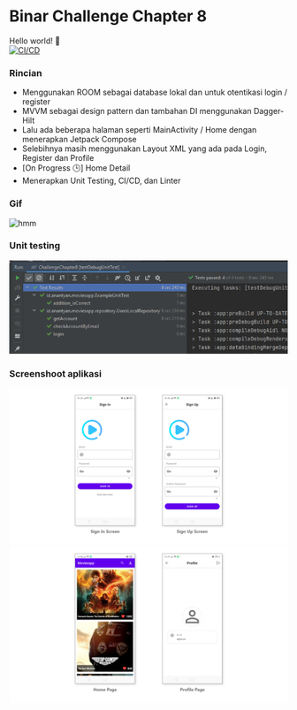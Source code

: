 # Binar Challenge Chapter 8
Hello world! 🚀 </br>
[![CI/CD](https://github.com/anantyan/Binar-Android-Chapter-8/actions/workflows/ci.yml/badge.svg?branch=main)](https://github.com/anantyan/Binar-Android-Chapter-8/actions/workflows/ci.yml)
### Rincian
- Menggunakan ROOM sebagai database lokal dan untuk otentikasi login / register
- MVVM sebagai design pattern dan tambahan DI menggunakan Dagger-Hilt
- Lalu ada beberapa halaman seperti MainActivity / Home dengan menerapkan Jetpack Compose
- Selebihnya masih menggunakan Layout XML yang ada pada Login, Register dan Profile
- [On Progress 🕒] Home Detail 
- Menerapkan Unit Testing, CI/CD, dan Linter
### Gif
![hmm](https://raw.githubusercontent.com/anantyan/Binar-Android-Chapter-8/main/screenshoot/Record_2022-04-09-03-50-13.gif)
### Unit testing
![hmm](https://raw.githubusercontent.com/anantyan/Binar-Android-Chapter-8/main/screenshoot/pages___1.0.png)
### Screenshoot aplikasi
![hmm](https://raw.githubusercontent.com/anantyan/Binar-Android-Chapter-8/main/screenshoot/pages.png)
![hmm](https://raw.githubusercontent.com/anantyan/Binar-Android-Chapter-8/main/screenshoot/pages___1.png)